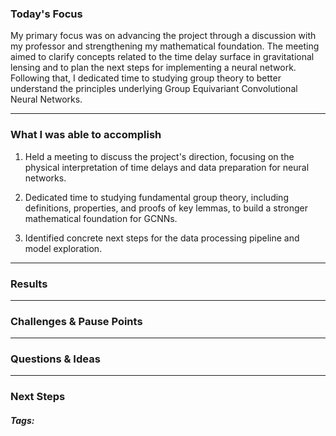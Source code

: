 ### Today's Focus

My primary focus was on advancing the project through a discussion with my professor and strengthening my mathematical foundation. The meeting aimed to clarify concepts related to the time delay surface in gravitational lensing and to plan the next steps for implementing a neural network. Following that, I dedicated time to studying group theory to better understand the principles underlying Group Equivariant Convolutional Neural Networks.
***
### What I was able to accomplish

1. Held a meeting to discuss the project's direction, focusing on the physical interpretation of time delays and data preparation for neural networks.
    
2. Dedicated time to studying fundamental group theory, including definitions, properties, and proofs of key lemmas, to build a stronger mathematical foundation for GCNNs.
    
3. Identified concrete next steps for the data processing pipeline and model exploration.
***
### Results

***
### Challenges & Pause Points

***
### Questions & Ideas

***
### Next Steps

##### Tags:




